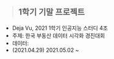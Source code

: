 > ## 1학기 기말 프로젝트

- Deja Vu, 2021 1학기 인공지능 스터디 4조
- 주제: 한국 부동산 데이터 시각화 경진대회
- 데이터: 
- (2021.04.29) 2021.05.02 ~
